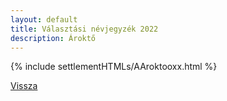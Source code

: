 ```yaml
---
layout: default
title: Választási névjegyzék 2022
description: Ároktő
---
```


{% include settlementHTMLs/AAroktooxx.html %}

[Vissza](./)